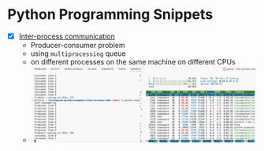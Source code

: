 # Python Programming Snippets


- [x] [Inter-process communication](inter-process-comm/producer_consumer.py)
  * Producer-consumer problem
  * using `multiprocessing` queue
  * on different processes on the same machine on different CPUs
  * ![CPU Utilization rate](./assets/readme/ipc.png)